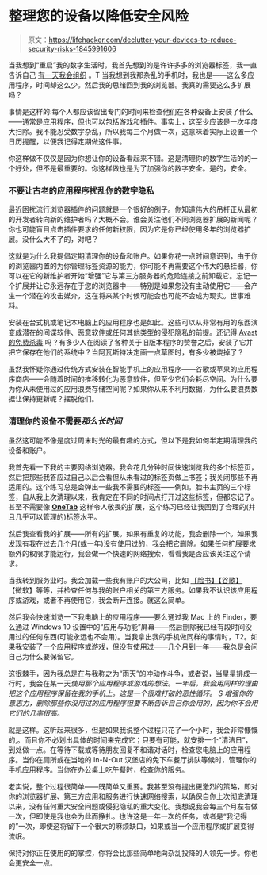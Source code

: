 # 整理您的设备以降低安全风险

> 原文：<https://lifehacker.com/declutter-your-devices-to-reduce-security-risks-1845991606>

当我想到“重启”我的数字生活时，我首先想到的是许许多多的浏览器标签，我一直告诉自己 [有一天我会组织](https://lifehacker.com/close-all-your-tabs-just-close-em-1845775727) 。T 当我想到我那杂乱的手机时，我也是——这么多应用程序，时间却这么少。然后我的思绪回到我的浏览器。我真的需要这么多扩展吗？



事情是这样的:每个人都应该留出专门的时间来检查他们在各种设备上安装了什么——通常是应用程序，但也可以包括游戏和插件。事实上，这至少应该是一次年度大扫除。我不能忍受数字杂乱，所以我每三个月做一次，这意味着实际上设置一个日历提醒，以便我记得定期做这件事。

你这样做不仅仅是因为你想让你的设备看起来不错。这是清理你的数字生活的的一个好处，但不是最重要的。你这样做也是为了加强你的数字安全。是的，安全。

### 不要让古老的应用程序扰乱你的数字隐私

最近困扰流行浏览器插件的问题就是一个很好的例子。你知道伟大的吊杆正从最初的开发者转向新的维护者吗？大概不会。谁会关注他们不同浏览器扩展的新闻呢？你也可能盲目点击插件要求的任何新权限，因为它是你已经使用多年的浏览器扩展。没什么大不了的，对吧？

这就是为什么我提倡定期清理你的设备和账户。如果你花一点时间意识到，由于你的浏览器内置的为你管理标签资源的能力，你可能不再需要这个伟大的悬挂器，你可以在它的新维护者开始“增强”它与第三方服务器的危险连接之前卸载它。忘记一个扩展并让它永远存在于您的浏览器中——特别是如果您没有主动使用它——会产生一个潜在的攻击媒介，这在将来某个时候可能会也可能不会成为现实。世事难料。

安装在台式机或笔记本电脑上的应用程序也是如此。这些可以从非常有用的东西演变成潜在的间谍软件、恶意软件或任何其他类型的侵犯隐私的前提。还记得 [Avast 的免费杀毒](https://lifehacker.com/use-these-antivirus-and-anti-malware-apps-instead-of-av-1841264690) 吗？有多少人在阅读了各种关于旧版本程序的赞誉之后，安装了它并把它保存在他们的系统中？当阿瓦斯特决定画一点草图时，有多少被烧掉了？

虽然我怀疑你通过传统方式安装在智能手机上的应用程序——谷歌或苹果的应用程序商店——会随着时间的推移转化为恶意软件，但至少它们会耗尽空间。为什么要为你从未使用过的应用浪费存储空间呢？如果你从来不利用数据，为什么要浪费数据让保持更新呢？摆脱他们。

### 清理你的设备不需要*那么长时间*

虽然这可能不像是度过周末时光的最有趣的方式，但以下是我如何半定期清理我的设备和账户。

我首先看一下我的主要网络浏览器。我会花几分钟时间快速浏览我的多个标签页，然后把那些我答应过自己以后会看但从未看过的标签页做上书签；我关闭那些不再适用的。这个练习总是会弹出一些我不需要的标签——例如，脸书主页的三个标签，自从我上次清理以来，我肯定在不同的时间点打开过这些标签，但都忘记了。甚至不需要像 [**OneTab**](https://lifehacker.com/organize-your-browser-tabs-with-onetab-but-back-them-u-1837740779) 这样令人敬畏的扩展，这个练习已经让我回到了合理的(并且几乎可以管理的)标签水平。

然后我查看我的扩展——所有的扩展。如果有重复的功能，我会删除一个。如果我发现有我在过去几个月(或一年)没有使用过的，我会把它删除。如果任何扩展要求额外的权限才能运行，我会做一个快速的网络搜索，看看我是否应该关注这个请求。

当我转到服务业时。我会加载一些我有账户的大公司，比如 [【脸书】](https://lifehacker.com/remove-apps-linked-to-your-facebook-account-that-youre-1844251401)[【谷歌】](https://lifehacker.com/how-to-see-all-the-apps-that-have-access-to-your-google-1825453705) 【微软】等等，并检查任何与我的账户相关的第三方服务。如果我不认识该应用程序或游戏，或者不再使用它，我会断开连接。就这么简单。

然后我会快速浏览一下我电脑上的应用程序——要么通过我 Mac 上的 Finder，要么通过 Windows 10 设置中的“应用与功能”屏幕——然后删除我已经有段时间没用过的任何东西(可能永远也不会用)。当我拿出我的手机做同样的事情时，T2。如果我安装了一个应用程序或游戏，但没有使用过——几个月到一年——我总是会问自己为什么要保留它。

这很棘手，因为我总是在与我称之为“雨天”的冲动作斗争，或者说，当星星排成一行时，我会在某一天*使用那个应用程序或游戏的想法。一年后，我会用同样的理由把这个应用程序保留在我的手机上。这是一个很难打破的恶性循环。 S 增强你的意志力，删除那些你没用过的应用程序但要不断告诉自己你会用的，因为你不会用它们的几率很高。*

就是这样。这听起来很多，但是如果我说整个过程只花了一个小时，我会非常慷慨的,。而且你不必划出具体的时间来完成它；只要有可能，就安排一个“清洁日”，到处做一点。在等待下载或等待朋友回复不和谐对话时，检查您电脑上的应用程序。当你在厕所或在当地的 In-N-Out 汉堡店的免下车餐厅排队等候时，管理你的手机应用程序。当你在办公桌上吃午餐时，检查你的服务。

老实说，整个过程很简单——既简单又重要。我甚至没有提出更激烈的策略，即对你的浏览器扩展、第三方应用和服务进行快速网络搜索，以确保自你上次彻底清理以来，没有任何重大安全问题或侵犯隐私的重大变化。我想说我会每三个月左右做一次，但即使是我也会为此而挣扎。也许这是一年一次的任务，或者是“我记得的”一次，即使这将留下一个很大的麻烦缺口，如果或当一个应用程序或扩展变得流氓。

保持对你正在使用的的掌控，你将会比那些简单地向杂乱投降的人领先一步。你也会更安全一点。